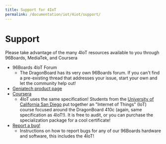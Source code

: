 ```yaml
---
title: Support for 4IoT
permalink: /documentation/iot/4iot/support/
---
```


# Support

Please take advantage of the many 4IoT resources available to you through 96Boards, MediaTek, and Coursera

- 96Boards 4IoT Forum
   - The DragonBoard has its very own 96Boards forum. If you can't find a pre-existing thread that addresses your issue, start your own and let the community help out!
- [Geniatech product page](https://www.geniatech.com/product/developer-board-4-iot/)
- [Coursera](https://www.coursera.org/specializations/internet-of-things)
   - 4IoT uses the same specification! Students from the [University of California San Diego](https://ucsd.edu/) put together an "Internet of Things" (IoT) course focused around the DragonBoard 410c (again, same specification as 4IoT!). It is free to audit, or you can purchase the specialization package for a cool certificate!
- [Report a bug!](../../../Report_a_bug/)
   - Instructions on how to report bugs for any of our 96Boards hardware and software, this includes the 4IoT!
